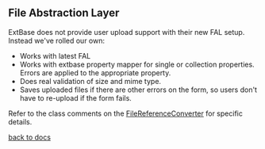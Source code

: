 ## File Abstraction Layer

ExtBase does not provide user upload support with their new FAL setup. Instead we've rolled our own:
* Works with latest FAL
* Works with extbase property mapper for single or collection properties. Errors are applied to the appropriate property.
* Does real validation of size and mime type.
* Saves uploaded files if there are other errors on the form, so users don't have to re-upload if the form fails.

Refer to the class comments on the  [FileReferenceConverter](../Classes/Property/TypeConverter/FileReferenceConverter.php) for specific details.

[back to docs](.)